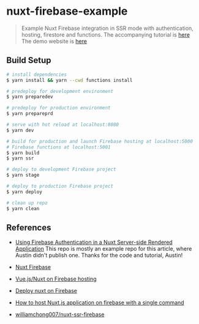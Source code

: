 # nuxt-firebase-example

> Example Nuxt Firebase integration in SSR mode with authentication, hosting,
> firestore and functions.
> The accompanying tutorial is
> [here](https://1919yuan.github.io/post/2020-04-20-nuxt-firebase/)
> The demo website is [here](https://nuxt-firebase-example-1919yuan.web.app)

## Build Setup

```bash
# install dependencies
$ yarn install && yarn --cwd functions install

# predeploy for development environment
$ yarn preparedev

# predeploy for production environment
$ yarn prepareprd

# serve with hot reload at localhost:8080
$ yarn dev

# build for production and launch Firebase hosting at localhost:5000
# Firebase functions at localhost:5001
$ yarn build
$ yarn ssr

# deploy to development Firebase project
$ yarn stage

# deploy to production Firebase project
$ yarn deploy

# clean up repo
$ yarn clean
```

## References

* [Using Firebase Authentication in a Nuxt Server-side Rendered Application](https://levelup.gitconnected.com/using-firebase-authentication-in-a-nuxt-server-side-rendered-application-c2a624a9e999)
  This repo is mostly an example repo for this article, where Austin didn't publish one. Thanks for the code and tutorial, Austin!

* [Nuxt Firebase](https://firebase.nuxtjs.org/)

* [Vue.js/Nuxt on Firebase hosting](https://www.youtube.com/watch?v=ZYUWsjUxxUQ)

* [Deploy nuxt on Firebase](https://dev.to/kiritchoukc/deploy-nuxt-on-firebase-4ad8)

* [How to host Nuxt.js application on firebase with a single command](https://dev.to/slushnys/how-to-host-nuxt-js-application-on-firebase-with-a-single-command-1nio)

* [williamchong007/nuxt-ssr-firebase](https://github.com/williamchong007/nuxt-ssr-firebase)
